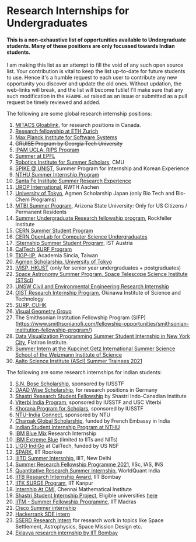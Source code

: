 # Research Internships for Undergraduates

#### This is a non-exhaustive list of opportunities available to Undergraduate students. Many of these positions are only focussed towards Indian students.

I am making this list as an attempt to fill the void of any such open source list. Your contribution is vital to keep the list up-to-date for future students to use. Hence it's a humble request to each user to contribute any new opportunity you discover and update the old ones. Without updation, the web-links will break, and the list will become futile! I'll make sure that any such modification in the `README.md` raised as an issue or submitted as a pull request be timely reviewed and added.

The following are some global research internship positions:

1.  [MITACS Gloablink](https://www.mitacs.ca/en/programs/globalink/globalink-research-internship), for research positions in Canada.
3. [Research fellowship at ETH Zurich](https://www.inf.ethz.ch/studies/summer-research-fellowship.html)
4. [Max Planck Institute for Software Systems](https://apply.mpi-sws.org/register/internship/)
5. ~~CRUISE Program by Georgia Tech University~~
6. [IPAM UCLA, RIPS Program](http://www.ipam.ucla.edu/programs/student-research-programs/)
7. [Summer at EPFL](https://summer.epfl.ch/)
8. [Robotics Institute for Summer Scholars](https://riss.ri.cmu.edu/), CMU
9. [SPIKE @ UNIST](http://spike.unist.ac.kr/main/main.php), Summer Program for Internship and Korean Experience
10. [NTHU Summer Internship Program](http://eng-en.web.nthu.edu.tw/files/14-1130-129169,r1447-1.php)
11. [Santa Fe Institute Summer Research Experience](https://www.santafe.edu/engage/learn/schools/research-experiences-undergraduates)
12. [UROP International](http://www.rwth-aachen.de/cms/root/Forschung/Angebote-fuer-Forschende/Angebote-fuer-Studierende/UROP/UROP-INternational/~wnr/Informationen-fuer-Studierende/?lidx=1), RWTH Aachen
13. [University of Tokyo](http://www.amgenscholars.com/japan-program), Agmen Scholarship Japan (only Bio Tech and Bio-Chem Programs)
14. [MTBI Summer Program](https://mtbi.asu.edu/summerprogram), Arizona State University: Only for US Citizens / Permanent Residents
15. [Summer Undergraduate Research fellowship program](https://www.rockefeller.edu/education-and-training/surf/), Rockfeller Institute
16. [CERN Summer Student Program](https://careers.cern/summer)  
17. [CERN OpenLab for Computer Science Undergraduates](https://openlab.cern/education)
18. [ISternship Summer Student Program](https://phd.pages.ist.ac.at/isternship/), IST Austria
19. [CalTech SURF Program](https://www.sfp.caltech.edu/programs/surf/application_information)
20. [TIGP-IIP](https://tigpsip.apps.sinica.edu.tw/index.php), Academia Sincia, Taiwan
21. [Agmen Scholarship, University of Tokyo](https://www.u-tokyo.ac.jp/en/prospective-students/amgen_program.html)
22. [IVISP, HKUST](https://pg.ust.hk/ivisp) (only for senior year undergraduates + postgraduates)
23. [Space Astronomy Summer Program, Space Telescope Science Institute (STScI)](http://www.stsci.edu/opportunities/space-astronomy-summer-program)
24. [UNSW Civil and Environmental Engineering Research Internship](https://www.engineering.unsw.edu.au/civil-engineering/study-with-us/international-exchange/research-internship-to-unsw-for-international-students)
25. [OIST Research Internship Program](https://groups.oist.jp/grad/research-interns), Okinawa Institute of Science and Technology
26. [SURP, CUHK](http://www.summer.cuhk.edu.hk/surp/)
27. [Visual Geometry Group](https://www.robots.ox.ac.uk/~vgg/)
28. The Smithsonian Institution Fellowship Program (SIFP)(https://www.smithsonianofi.com/fellowship-opportunities/smithsonian-institution-fellowship-program/)
27. [Data Visualization Programming Summer Student Internship in New York City](https://simonsfoundation.wd1.myworkdayjobs.com/en-US/simonsfoundationcareers/job/162-Fifth-Avenue/Data-Visualization-Intern--SCC_R0000579), Flatiron Institute.
28. [Summer Intern at the Kupcinet Getz International Summer Science School of the Weizmann Institute of Science](https://www.weizmann.ac.il/feinberg/admissions/kupcinet-getz-international-summer-school/about-program-0)
29. [Aalto Science Institute (AScI) Summer Trainees 2021](https://www.aalto.fi/en/open-positions/aalto-science-institute-asci-summer-trainees-2021)

The following are some research internships for Indian students:

1. [S.N. Bose Scholarship](http://iusstf.org/story/53-74-For-Indian-Students.html), sponsored by IUSSTF
2. [DAAD Wise Scholarship](https://www.daad.de/go/en/stipa50015295), for research positions in Germany
3. [Shastri Research Student Fellowship](https://www.shastriinstitute.org/shastri-research-student-fellowship) by Shastri Indo-Canadian Institute
4. [Viterbi India Program](https://www.iusstf.org/program/iusstf-viterbi-program), sponsored by IUSSTF and USC Viterbi
5. [Khorana Program for Scholars](https://www.iusstf.org/program/khorana-program-for-scholars), sponsored by IUSSTF
6. [NTU-India Connect](http://global.ntu.edu.sg/GMP/ic/Pages/default.aspx), sponsored by NTU
7. [Charpak Global Scholarship](https://www.inde.campusfrance.org/charpak-lab-scholarship), funded by French Embassy in India
8. [Indian Student Internship Program at NTHU](http://oga.nthu.edu.tw/news.php?id=233&lang=en)
9. [IBM Blue Mix](https://researcher.watson.ibm.com/researcher/view_group_subpage.php?id=8101) Research Internship
10. [IBM Extreme Blue](http://www-07.ibm.com/employment/in/students/extreme-blue/index.html) (limited to IITs and NITs)
11. [LIGO IndiGo](http://jobs.gw-indigo.org/tiki-index.php?page=LIGO-IndIGO+Summer+Students+Program) at CalTech, funded by US NSF
12. [SPARK](http://spark.iitr.ac.in/), IIT Roorkee
13. [IIITD Summer Intersnhip](https://www.iiitd.ac.in/placement/internships), IIIT, New Delhi
14. [Summer Research Fellowship Programme 2021](https://web-japps.ias.ac.in:8443/fellowship2021/application_instructions.jsp), IISc, IAS, INS
15. [Quantitative Research Summer Internship](https://websim.worldquantchallenge.com/en/cms/wqc/summerprograms/india/), WorldQuant India
16. [IITB Research Internship Award](http://www.iitb.ac.in/en/education/research-internship), IIT Bombay
17. [IITK SURGE Program](https://www.iitk.ac.in/dord/surge), IIT Kanpur
18. [Internhip At CMI](https://www.cmi.ac.in/admissions/internships.php), Chennai Mathematical Institute
19. [Shastri Student Internship Project](https://www.shastriinstitute.org/Shastri_Student_Internship_Project), Eligible universities [here](https://www.shastriinstitute.org/member-council)
20. [IITM - Summer Fellowship Programme](https://sfp.iitm.ac.in), IIT Madras
21. [Cisco Summer internship](https://jobs.cisco.com/jobs/ProjectDetail/Software-Engineer-Bachelor-s-Intern-United-States/1295250?source=Pitt+CSC&tags=CDC+SnNG+students-and-new-graduate-programs)
22. [Hackerrank SDE intern](https://breakinghierarchy.com/hackerrank-sde-intern/)
23. [SSERD Research Intern](https://www.sserd.org/internship/) for research work in topics like Space Settlement, Astrophysics, Space Mission Design etc.
24. [Eklavya research internship by IIT Bombay](https://www.it.iitb.ac.in/summerinternship2020/) 

